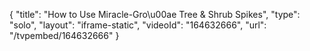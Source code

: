{
    "title": "How to Use Miracle-Gro\u00ae Tree & Shrub Spikes",
    "type": "solo",
    "layout": "iframe-static",
    "videoId": "164632666",
    "url": "\/tvpembed\/164632666"
}